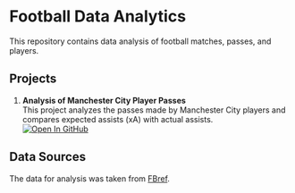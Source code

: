 # Football Data Analytics

This repository contains data analysis of football matches, passes, and players.

## Projects
1. **Analysis of Manchester City Player Passes**  
   This project analyzes the passes made by Manchester City players and compares expected assists (xA) with actual assists.  
   [![Open In GitHub](https://img.shields.io/badge/Open%20In-GitHub-blue?logo=github)](https://github.com/Zhmuda/Football_Data_Analytics/blob/main/ManCity_Passes.ipynb)  

## Data Sources
The data for analysis was taken from [FBref](https://fbref.com/).
